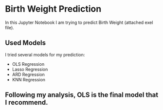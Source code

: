 # Birth Weight Prediction

In this Jupyter Notebook I am trying to predict Birth Weight (attached exel file).

## Used Models
I tried several models for my prediction:
- OLS Regression
- Lasso  Regression
- ARD Regression 
- KNN Regression

## Following my analysis, OLS is the final model that I recommend. 
